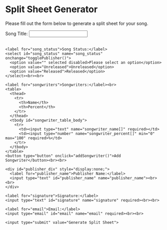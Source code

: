 <!DOCTYPE html>
<html>
<head>
  <title>Split Sheet Generator</title>
</head>
<body>
  <h1>Split Sheet Generator</h1>
  <p>Please fill out the form below to generate a split sheet for your song.</p>

  <form action="#" method="post">
    <label for="song_title">Song Title:</label>
    <input type="text" id="song_title" name="song_title" required><br><br>

    <label for="song_status">Song Status:</label>
    <select id="song_status" name="song_status" onchange="togglePublisher()">
      <option value="" selected disabled>Please select an option</option>
      <option value="Unreleased">Unreleased</option>
      <option value="Released">Released</option>
    </select><br><br>

    <label for="songwriters">Songwriters:</label><br>
    <table>
      <thead>
        <tr>
          <th>Name</th>
          <th>Percent</th>
        </tr>
      </thead>
      <tbody id="songwriter_table_body">
        <tr>
          <td><input type="text" name="songwriter_name[]" required></td>
          <td><input type="number" name="songwriter_percent[]" min="0" max="100" required>%</td>
        </tr>
      </tbody>
    </table>
    <button type="button" onclick="addSongwriter()">Add Songwriter</button><br><br>

    <div id="publisher_div" style="display:none;">
      <label for="publisher_name">Publisher Name:</label>
      <input type="text" id="publisher_name" name="publisher_name"><br><br>
    </div>

    <label for="signature">Signature:</label>
    <input type="text" id="signature" name="signature" required><br><br>

    <label for="email">Email:</label>
    <input type="email" id="email" name="email" required><br><br>

    <input type="submit" value="Generate Split Sheet">
  </form>

  <script>
    function togglePublisher() {
      var status = document.getElementById("song_status").value;
      if (status === "Released") {
        document.getElementById("publisher_div").style.display = "block";
      } else {
        document.getElementById("publisher_div").style.display = "none";
      }
    }

    function addSongwriter() {
      var table = document.getElementById("songwriter_table_body");
      var row = table.insertRow();
      var nameCell = row.insertCell(0);
      var percentCell = row.insertCell(1);
      nameCell.innerHTML = '<input type="text" name="songwriter_name[]" required>';
      percentCell.innerHTML = '<input type="number" name="songwriter_percent[]" min="0" max="100" required>%';
    }
  </script>
</body>
</html>
